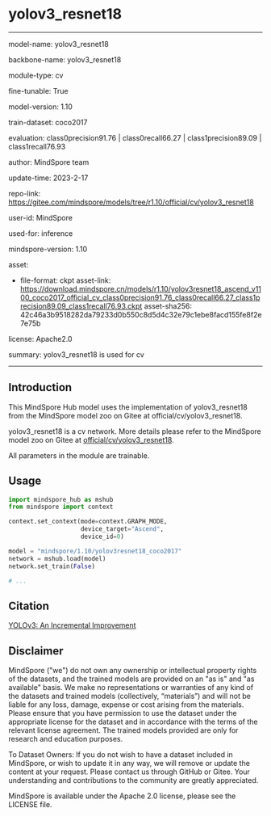 # yolov3_resnet18

---

model-name: yolov3_resnet18

backbone-name: yolov3_resnet18

module-type: cv

fine-tunable: True

model-version: 1.10

train-dataset: coco2017

evaluation: class0precision91.76 | class0recall66.27 | class1precision89.09 | class1recall76.93

author: MindSpore team

update-time: 2023-2-17

repo-link: <https://gitee.com/mindspore/models/tree/r1.10/official/cv/yolov3_resnet18>

user-id: MindSpore

used-for: inference

mindspore-version: 1.10

asset:

-
    file-format: ckpt
    asset-link: <https://download.mindspore.cn/models/r1.10/yolov3resnet18_ascend_v1100_coco2017_official_cv_class0precision91.76_class0recall66.27_class1precision89.09_class1recall76.93.ckpt>
    asset-sha256: 42c46a3b9518282da79233d0b550c8d5d4c32e79c1ebe8facd155fe8f2e7e75b

license: Apache2.0

summary: yolov3_resnet18 is used for cv

---

## Introduction

This MindSpore Hub model uses the implementation of yolov3_resnet18 from the MindSpore model zoo on Gitee at official/cv/yolov3_resnet18.

yolov3_resnet18 is a cv network. More details please refer to the MindSpore model zoo on Gitee at [official/cv/yolov3_resnet18](https://gitee.com/mindspore/models/blob/r1.10/official/cv/yolov3_resnet18/README.md).

All parameters in the module are trainable.

## Usage

```python
import mindspore_hub as mshub
from mindspore import context

context.set_context(mode=context.GRAPH_MODE,
                    device_target="Ascend",
                    device_id=0)

model = "mindspore/1.10/yolov3resnet18_coco2017"
network = mshub.load(model)
network.set_train(False)

# ...
```

## Citation

[YOLOv3: An Incremental Improvement](https://pjreddie.com/media/files/papers/YOLOv3.pdf)

## Disclaimer

MindSpore ("we") do not own any ownership or intellectual property rights of the datasets, and the trained models are provided on an "as is" and "as available" basis. We make no representations or warranties of any kind of the datasets and trained models (collectively, “materials”) and will not be liable for any loss, damage, expense or cost arising from the materials. Please ensure that you have permission to use the dataset under the appropriate license for the dataset and in accordance with the terms of the relevant license agreement. The trained models provided are only for research and education purposes.

To Dataset Owners: If you do not wish to have a dataset included in MindSpore, or wish to update it in any way, we will remove or update the content at your request. Please contact us through GitHub or Gitee. Your understanding and contributions to the community are greatly appreciated.

MindSpore is available under the Apache 2.0 license, please see the LICENSE file.
